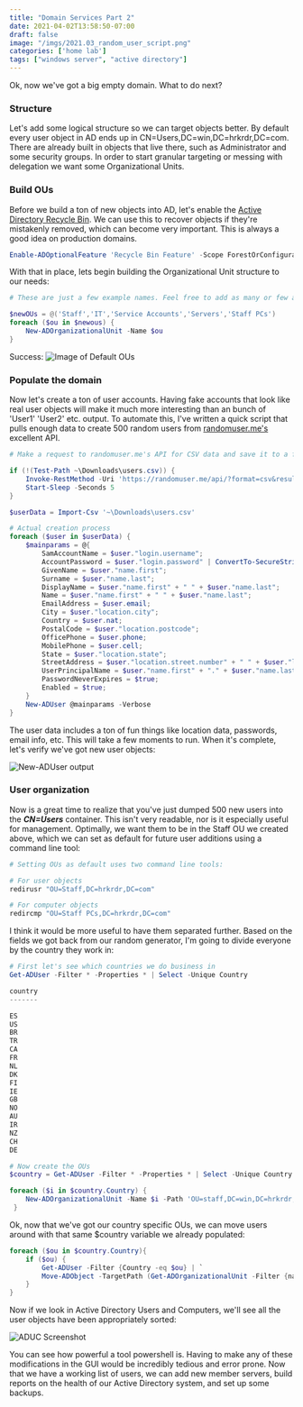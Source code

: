 ```yaml
---
title: "Domain Services Part 2"
date: 2021-04-02T13:58:50-07:00
draft: false
image: "/imgs/2021.03_random_user_script.png"
categories: ['home lab']
tags: ["windows server", "active directory"]
---
```


Ok, now we've got a big empty domain. What to do next?   

### Structure
Let's add some logical structure so we can target objects better. By default every user object in AD ends up in CN=Users,DC=win,DC=hrkrdr,DC=com. There are already built in objects that live there, such as Administrator and some security groups. In order to start granular targeting or messing with delegation we want some Organizational Units.  

### Build OUs
Before we build a ton of new objects into AD, let's enable the [Active Directory Recycle Bin](https://techcommunity.microsoft.com/t5/ask-the-directory-services-team/the-ad-recycle-bin-understanding-implementing-best-practices-and/ba-p/396944). We can use this to recover objects if they're mistakenly removed, which can become very important. This is always a good idea on production domains.

```powershell
Enable-ADOptionalFeature 'Recycle Bin Feature' -Scope ForestOrConfigurationSet -Target $env:USERDNSDOMAIN
```

With that in place, lets begin building the Organizational Unit structure to our needs: 

```powershell
# These are just a few example names. Feel free to add as many or few as you need. 

$newOUs = @('Staff','IT','Service Accounts','Servers','Staff PCs')
foreach ($ou in $newous) {
    New-ADOrganizationalUnit -Name $ou
}
```

Success:
![Image of Default OUs](/imgs/2021.03_default_ous.png)

### Populate the domain
Now let's create a ton of user accounts. Having fake accounts that look like real user objects will make it much more interesting than an bunch of 'User1' 'User2' etc. output. To automate this, I've written a quick script that pulls enough data to create 500 random users from [randomuser.me's](https://randomuser.me/) excellent API. 

```powershell
# Make a request to randomuser.me's API for CSV data and save it to a file for reference.

if (!(Test-Path ~\Downloads\users.csv)) {
    Invoke-RestMethod -Uri 'https://randomuser.me/api/?format=csv&results=500&password=upper,lower,number,special' -OutFile '~\Downloads\users.csv'
    Start-Sleep -Seconds 5 
}

$userData = Import-Csv '~\Downloads\users.csv'

# Actual creation process 
foreach ($user in $userData) {
    $mainparams = @{
        SamAccountName = $user."login.username";
        AccountPassword = $user."login.password" | ConvertTo-SecureString -AsPlainText -Force;
        GivenName = $user."name.first";
        Surname = $user."name.last";
        DisplayName = $user."name.first" + " " + $user."name.last";
        Name = $user."name.first" + " " + $user."name.last";
        EmailAddress = $user.email;
        City = $user."location.city";
        Country = $user.nat;
        PostalCode = $user."location.postcode";
        OfficePhone = $user.phone;
        MobilePhone = $user.cell;
        State = $user."location.state";
        StreetAddress = $user."location.street.number" + " " + $user."location.street.name";
        UserPrincipalName = $user."name.first" + "." + $user."name.last" + "@$env:USERDNSDOMAIN";
        PasswordNeverExpires = $true;
        Enabled = $true;
    }
    New-ADUser @mainparams -Verbose
}
```

The user data includes a ton of fun things like location data, passwords, email info, etc. This will take a few moments to run. When it's complete, let's verify we've got new user objects: 

![New-ADUser output](/imgs/2021.03_new_aduser.png)

### User organization
Now is a great time to realize that you've just dumped 500 new users into the ***CN=Users*** container. This isn't very readable, nor is it especially useful for management. Optimally, we want them to be in the Staff OU we created above, which we can set as default for future user additions using a command line tool:

```powershell
# Setting OUs as default uses two command line tools: 

# For user objects
redirusr "OU=Staff,DC=hrkrdr,DC=com"

# For computer objects
redircmp "OU=Staff PCs,DC=hrkrdr,DC=com"
```

I think it would be more useful to have them separated further. Based on the fields we got back from our random generator, I'm going to divide everyone by the country they work in:

```powershell
# First let's see which countries we do business in
Get-ADUser -Filter * -Properties * | Select -Unique Country

country
-------

ES
US
BR
TR
CA
FR
NL
DK
FI
IE
GB
NO
AU
IR
NZ
CH
DE

# Now create the OUs
$country = Get-ADUser -Filter * -Properties * | Select -Unique Country

foreach ($i in $country.Country) { 
	New-ADOrganizationalUnit -Name $i -Path 'OU=staff,DC=win,DC=hrkrdr,DC=com'
 }
 ```

Ok, now that we've got our country specific OUs, we can move users around with that same $country variable we already populated:

```powershell
foreach ($ou in $country.Country){
    if ($ou) {
        Get-ADUser -Filter {Country -eq $ou} | `
        Move-ADObject -TargetPath (Get-ADOrganizationalUnit -Filter {name -eq $ou}) 
    }
}
```

Now if we look in Active Directory Users and Computers, we'll see all the user objects have been appropriately sorted: 

![ADUC Screenshot](/imgs/2021.03_aduc_screenshot.png)

You can see how powerful a tool powershell is. Having to make any of these modifications in the GUI would be incredibly tedious and error prone. 
Now that we have a working list of users, we can add new member servers, build reports on the health of our Active Directory system, and set up some backups.
